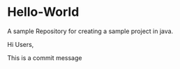 # Hello-World
A sample Repository for creating a sample project in java.

Hi Users,

This is a commit message
